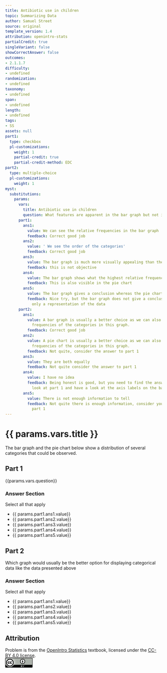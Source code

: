 ```yaml
---
title: Antibiotic use in children
topic: Summarizing Data
author: Samuel Street
source: original
template_version: 1.4
attribution: openintro-stats
partialCredit: true
singleVariant: false
showCorrectAnswer: false
outcomes:
- 2.1.1.7
difficulty:
- undefined
randomization:
- undefined
taxonomy:
- undefined
span:
- undefined
length:
- undefined
tags:
- SS
assets: null
part1:
  type: checkbox
  pl-customizations:
    weight: 1
    partial-credit: true
    partial-credit-method: EDC
part2:
  type: multiple-choice
  pl-customizations:
    weight: 1
myst:
  substitutions:
    params:
      vars:
        title: Antibiotic use in children
        question: What features are apparent in the bar graph but not in the pie chart?
      part1:
        ans1:
          value: We can see the relative frequencies in the bar graph
          feedback: Correct good job
        ans2:
          value: ' We see the order of the categories'
          feedback: Correct good job
        ans3:
          value: The bar graph is much more visually appealing than the pie chart
          feedback: this is not objective
        ans4:
          value: The bar graph shows what the highest relative frequency is
          feedback: This is also visible in the pie chart
        ans5:
          value: The bar graph gives a conclusion whereas the pie chart does not
          feedback: Nice try, but the bar graph does not give a conclusion, it is
            only a representation of the data
      part2:
        ans1:
          value: A bar graph is usually a better choice as we can also see the relative
            frequencies of the categories in this graph.
          feedback: Correct good job
        ans2:
          value: A pie chart is usually a better choice as we can also see the relative
            frequencies of the categories in this graph.
          feedback: Not quite, consider the answer to part 1
        ans3:
          value: They are both equally
          feedback: Not quite consider the answer to part 1
        ans4:
          value: I have no idea
          feedback: Being honest is good, but you need to find the answer, take a
            look at part 1 and have a look at the axis labels on the bar chart
        ans5:
          value: There is not enough information to tell
          feedback: Not quite there is enough information, consider your answer to
            part 1
---
```

# {{ params.vars.title }}
The bar graph and the pie chart below show a distribution of several categories that could be observed.

<pl-figure file-name="figure 1.png" type="dynamic" width="500px"></pl-figure>

## Part 1

{{params.vars.question}}

### Answer Section

Select all that apply

- {{ params.part1.ans1.value}}
- {{ params.part1.ans2.value}}
- {{ params.part1.ans3.value}}
- {{ params.part1.ans4.value}}
- {{ params.part1.ans5.value}}

## Part 2

Which graph would usually be the better option for displaying categorical data like the data presented above

### Answer Section

Select all that apply

- {{ params.part1.ans1.value}}
- {{ params.part1.ans2.value}}
- {{ params.part1.ans3.value}}
- {{ params.part1.ans4.value}}
- {{ params.part1.ans5.value}}

## Attribution

Problem is from the [OpenIntro Statistics](https://openintro.org/book/os/) textbook, licensed under the [CC-BY 4.0 license](https://creativecommons.org/licenses/by/4.0/).<br>![Image representing the Creative Commons 4.0 BY license.](https://raw.githubusercontent.com/firasm/bits/master/by.png)